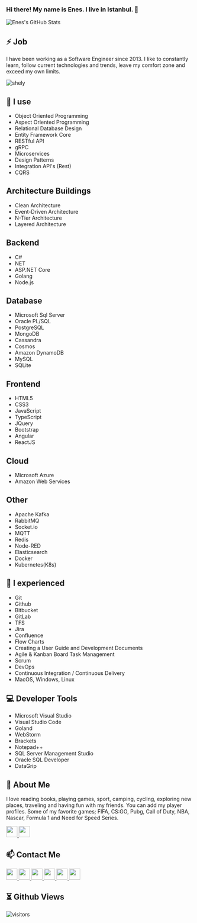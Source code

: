 ### Hi there! My name is Enes. I live in Istanbul. 👋

![Enes's GitHub Stats](https://github-readme-stats.vercel.app/api?username=enesgezici&show_icons=true&theme=tokyonight)

## ⚡ Job
I have been working as a Software Engineer since 2013. I like to constantly learn, follow current technologies and trends, leave my comfort zone and exceed my own limits.

<img align="center" src="https://github-readme-stats.vercel.app/api/top-langs/?username=enesgezici&layout=compact" alt="shely"/>


## 🧠 I use
- Object Oriented Programming 
- Aspect Oriented Programming
- Relational Database Design
- Entity Framework Core
- RESTful API
- gRPC
- Microservices
- Design Patterns
- Integration API's (Rest)
- CQRS

## Architecture Buildings

- Clean Architecture
- Event-Driven Architecture 
- N-Tier Architecture
- Layered Architecture

## Backend

- C#
- NET
- ASP.NET Core
- Golang
- Node.js

## Database 

- Microsoft Sql Server
- Oracle PL/SQL
- PostgreSQL
- MongoDB
- Cassandra
- Cosmos
- Amazon DynamoDB
- MySQL
- SQLite

## Frontend 

- HTML5
- CSS3
- JavaScript
- TypeScript
- JQuery
- Bootstrap
- Angular
- ReactJS 

## Cloud 

- Microsoft Azure 
- Amazon Web Services

## Other 

- Apache Kafka
- RabbitMQ
- Socket.io
- MQTT 
- Redis
- Node-RED
- Elasticsearch
- Docker
- Kubernetes(K8s)

## 🙌 I experienced

- Git
- Github
- Bitbucket
- GitLab
- TFS
- Jira
- Confluence
- Flow Charts
- Creating a User Guide and Development Documents
- Agile & Kanban Board Task Management
- Scrum
- DevOps
- Continuous Integration / Continuous Delivery
- MacOS, Windows, Linux

## 💻 Developer Tools
- Microsoft Visual Studio
- Visual Studio Code
- Goland
- WebStorm
- Brackets
- Notepad++
- SQL Server Management Studio
- Oracle SQL Developer
- DataGrip


## 💬 About Me 
I love reading books, playing games, sport, camping, cycling, exploring new places, traveling and having fun with my friends.
You can add my player profiles. Some of my favorite games; FIFA, CS:GO, Pubg, Call of Duty, NBA, Nascar, Formula 1 and Need for Speed Series.

<a href="https://steamcommunity.com/id/enesgezici/" target="_blank">  
  <img width="30px" src="https://upload.wikimedia.org/wikipedia/commons/8/83/Steam_icon_logo.svg" />
</a>

<a href="https://discord.com/enesgezici#7242" target="_blank">  
  <img width="30px" src="https://www.svgrepo.com/show/353655/discord-icon.svg" />
</a>

## 📫 Contact Me 

<a href="https://www.enesgezici.com" target="_blank">  
  <img width="30px" src="https://www.enesgezici.com/img/enesgezici-blog.png" /> 
</a>

<a href="https://www.linkedin.com/in/enesgezici/" target="_blank"> 
  <img width="30px" src="https://www.vectorlogo.zone/logos/linkedin/linkedin-icon.svg" />
</a>

<a href="https://medium.com/@enesgezici" target="_blank" target="_blank">  
  <img width="30px" src="https://www.vectorlogo.zone/logos/medium/medium-tile.svg" />
</a>

<a href="https://www.instagram.com/enesgezici" target="_blank">  
  <img width="30px" src="https://www.vectorlogo.zone/logos/instagram/instagram-icon.svg" />
</a>

<a href="https://www.twitter.com/enesgezici" target="_blank">  
  <img width="30px" src="https://www.vectorlogo.zone/logos/twitter/twitter-tile.svg" />
</a>

<a href="https://t.me/enesgezici" target="_blank">  
  <img width="30px" src="https://www.vectorlogo.zone/logos/telegram/telegram-icon.svg" />
</a>

## ⏳ Github Views

![visitors](https://img.shields.io/badge/dynamic/json?color=informational&label=visitor%20count&query=value&url=https://api.countapi.xyz/hit/github.com/enesgezici)
